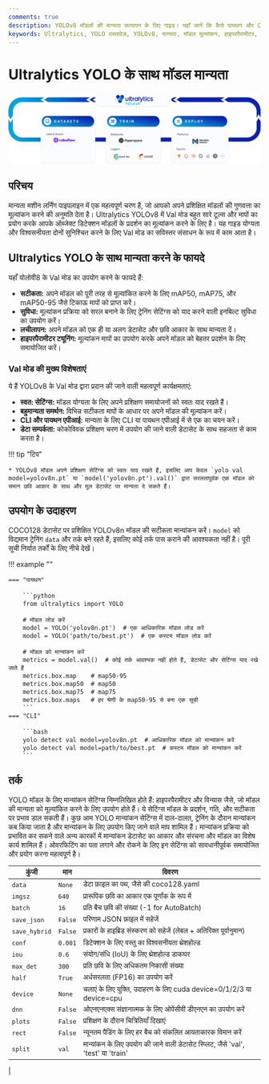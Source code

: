```yaml
---
comments: true
description: YOLOv8 मॉडलों की मान्यता सत्यापन के लिए गाइड। यहाँ जानें कि कैसे पायथन और CLI उदाहरणों के साथ परीक्षण सेटिंग्स और मापों का उपयोग करके अपने YOLO मॉडलों के प्रदर्शन का मूल्यांकन करें।
keywords: Ultralytics, YOLO दस्तावेज़, YOLOv8, मान्यता, मॉडल मूल्यांकन, हाइपरपैरामीटर, सटीकता, माप, पायथन, सीएलआई
---
```


# Ultralytics YOLO के साथ मॉडल मान्यता

<img width="1024" src="https://github.com/ultralytics/assets/raw/main/yolov8/banner-integrations.png" alt="Ultralytics YOLO पारिस्थितिकी और एकीकरण">

## परिचय

मान्यता मशीन लर्निंग पाइपलाइन में एक महत्वपूर्ण चरण है, जो आपको अपने प्रशिक्षित मॉडलों की गुणवत्ता का मूल्यांकन करने की अनुमति देता है। Ultralytics YOLOv8 में Val मोड बहुत सारे टूल्स और मापों का प्रयोग करके आपके ऑब्जेक्ट डिटेक्शन मॉडलों के प्रदर्शन का मूल्यांकन करने के लिए है। यह गाइड योग्यता और विश्वसनीयता दोनों सुनिश्चित करने के लिए Val मोड का सविस्तर संसाधन के रूप में काम आता है।

## Ultralytics YOLO के साथ मान्यता करने के फायदे

यहाँ योलोवी8 के Val मोड का उपयोग करने के फायदे हैं:

- **सटीकता:** अपने मॉडल को पूरी तरह से मूल्यांकित करने के लिए mAP50, mAP75, और mAP50-95 जैसे टिकाऊ मापों को प्राप्त करें।
- **सुविधा:** मूल्यांकन प्रक्रिया को सरल बनाने के लिए ट्रेनिंग सेटिंग्स को याद करने वाली इनबिल्ट सुविधा का उपयोग करें।
- **लचीलापन:** अपने मॉडल को एक ही या अलग डेटासेट और छवि आकार के साथ मान्यता दें।
- **हाइपरपैरामीटर ट्यूनिंग:** मूल्यांकन मापों का उपयोग करके अपने मॉडल को बेहतर प्रदर्शन के लिए समायोजित करें।

### Val मोड की मुख्य विशेषताएं

ये हैं YOLOv8 के Val मोड द्वारा प्रदान की जाने वाली महत्वपूर्ण कार्यक्षमताएं:

- **स्वत: सेटिंग्स:** मॉडल योग्यता के लिए अपने प्रशिक्षण समायोजनों को स्वतः याद रखते हैं।
- **बहुमान्यता समर्थन:** विभिन्न सटीकता मापों के आधार पर अपने मॉडल की मूल्यांकन करें।
- **CLI और पायथन एपीआई:** मान्यता के लिए CLI या पायथन एपीआई में से एक का चयन करें।
- **डेटा सम्पर्कता:** कोकोविवक प्रशिक्षण चरण में उपयोग की जाने वाली डेटासेट के साथ सहजता से काम करता है।

!!! tip "टिप"

    * YOLOv8 मॉडल अपने प्रशिक्षण सेटिंग्स को स्वतः याद रखते हैं, इसलिए आप केवल `yolo val model=yolov8n.pt` या `model('yolov8n.pt').val()` द्वारा सरलतापूर्वक एक मॉडल को समान छवि आकार के साथ और मूल डेटासेट पर मान्यता दे सकते हैं।

## उपयोग के उदाहरण

COCO128 डेटासेट पर प्रशिक्षित YOLOv8n मॉडल की सटीकता मान्यांकन करें। `model` को विद्यमान ट्रेनिंग `data` और तर्क बने रहते हैं, इसलिए कोई तर्क पास कराने की आवश्यकता नहीं है। पूरी सूची निर्यात तर्कों के लिए नीचे देखें।

!!! example ""

    === "पायथन"

        ```python
        from ultralytics import YOLO

        # मॉडल लोड करें
        model = YOLO('yolov8n.pt')  # एक आधिकारिक मॉडल लोड करें
        model = YOLO('path/to/best.pt')  # एक कस्टम मॉडल लोड करें

        # मॉडल को मान्यांकन करें
        metrics = model.val()  # कोई तर्क आवश्यक नहीं होते हैं, डेटासेट और सेटिंग्स याद रखे जाते हैं
        metrics.box.map    # map50-95
        metrics.box.map50  # map50
        metrics.box.map75  # map75
        metrics.box.maps   # हर श्रेणी के map50-95 से बना एक सूची
        ```
    === "CLI"

        ```bash
        yolo detect val model=yolov8n.pt  # आधिकारिक मॉडल को मान्यांकन करें
        yolo detect val model=path/to/best.pt  # कस्टम मॉडल को मान्यांकन करें
        ```

## तर्क

YOLO मॉडल के लिए मान्यांकन सेटिंग्स निम्नलिखित होते हैं: हाइपरपैरामीटर और विन्यास जैसे, जो मॉडल की मान्यता को मूल्यांकित करने के लिए उपयोग होते हैं। ये सेटिंग्स मॉडल के प्रदर्शन, गति, और सटीकता पर प्रभाव डाल सकती हैं। कुछ आम YOLO मान्यांकन सेटिंग्स में दाल-दालत, ट्रेनिंग के दौरान मान्यांकन कब किया जाता है और मान्यांकन के लिए उपयोग किए जाने वाले माप शामिल हैं। मान्यांकन प्रक्रिया को प्रभावित कर सकने वाले अन्य कारकों में मान्यांकन डेटासेट का आकार और संरचना और मॉडल का विशेष कार्य शामिल हैं। ओवरफिटिंग का पता लगाने और रोकने के लिए इन सेटिंग्स को सावधानीपूर्वक समायोजित और प्रयोग करना महत्वपूर्ण है।

| कुंजी         | मान     | विवरण                                                                              |
|---------------|---------|------------------------------------------------------------------------------------|
| `data`        | `None`  | डेटा फ़ाइल का पथ, जैसे की coco128.yaml                                             |
| `imgsz`       | `640`   | प्रारूपिक छवि का आकार एक पूर्णांक के रूप में                                       |
| `batch`       | `16`    | प्रति बैच छवि की संख्या (-1 for AutoBatch)                                         |
| `save_json`   | `False` | परिणाम JSON फ़ाइल में सहेजें                                                       |
| `save_hybrid` | `False` | प्रकारों के हाइब्रिड संस्करण को सहेजें (लेबल + अतिरिक्त पूर्वानुमान)               |
| `conf`        | `0.001` | डिटेक्शन के लिए वस्तु का विश्वसनीयता थ्रेशहोल्ड                                    |
| `iou`         | `0.6`   | संयोग/संधि (IoU) के लिए थ्रेशहोल्ड डाकघर                                           |
| `max_det`     | `300`   | प्रति छवि के लिए अधिकतम निकासी संख्या                                              |
| `half`        | `True`  | अर्धसरलता (FP16) का उपयोग करें                                                     |
| `device`      | `None`  | चलाएं के लिए युक्ति, उदाहरण के लिए cuda device=0/1/2/3 या device=cpu               |
| `dnn`         | `False` | ओएनएनएक्स संज्ञानात्मक के लिए ओपेंसीवी डीएनएन का उपयोग करें                        |
| `plots`       | `False` | प्रशिक्षण के दौरान चित्रितियाँ दिखाएं                                              |
| `rect`        | `False` | न्यूनतम पैडिंग के लिए हर बैच को संकलित आयताकारक विमान करें                         |
| `split`       | `val`   | मान्यांकन के लिए उपयोग की जाने वाली डेटासेट स्प्लिट, जैसे 'val', 'test' या 'train' |
|
